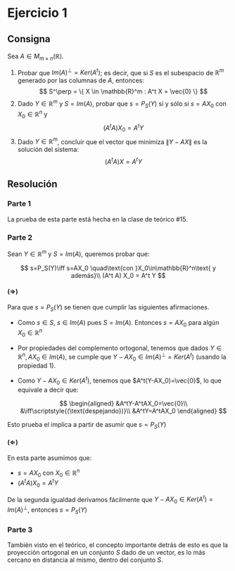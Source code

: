 # Ejercicio 1

## Consigna

Sea $A \in M_{m \times n}(\mathbb{R})$.

1. Probar que $Im(A)^\perp = Ker(A^t)$; es decir, que si $S$ es el subespacio de $\mathbb{R}^m$ generado por las columnas de $A$, entonces:  
   $$
   S^\perp = \{ X \in \mathbb{R}^m : A^t X = \vec{0} \}
   $$
2. Dado $Y \in \mathbb{R}^m$ y $S = Im(A)$, probar que $s = P_S(Y)$ si y sólo si $s = AX_0$ con $X_0 \in \mathbb{R}^n$ y  
   $$
   (A^t A) X_0 = A^t Y
   $$
3. Dado $Y \in \mathbb{R}^m$, concluir que el vector que minimiza $\|Y - AX\|$ es la solución del sistema:  
   $$
   (A^t A) X = A^t Y
   $$

## Resolución

### Parte 1

La prueba de esta parte está hecha en la clase de teórico #15.

### Parte 2

Sean $Y\in\mathbb{R}^m$ y $S=Im(A)$, queremos probar que:

$$
s=P_S(Y)\iff s=AX_0 \quad\text{con }X_0\in\mathbb{R}^n\text{ y además}\\
(A^t A) X_0 = A^t Y
$$

#### $(\Rightarrow)$

Para que $s=P_S(Y)$ se tienen que cumplir las siguientes afirmaciones.
- Como $s\in S$, $s\in Im(A)$ pues $S=Im(A)$. Entonces $s=AX_0$ para algún $X_0\in\mathbb{R}^n$
- Por propiedades del complemento ortogonal, tenemos que dados $Y\in\mathbb{R}^n,AX_0\in Im(A)$, se cumple que $Y-AX_0\in Im(A)^{\perp}=Ker(A^t)$ (usando la propiedad 1).
- Como $Y-AX_0\in Ker(A^t)$, tenemos que $A^t(Y-AX_0)=\vec{0}$, lo que equivale a decir que:

    $$
    \begin{aligned}
    &A^tY-A^tAX_0=\vec{0}\\
    &\iff\scriptstyle{(\text{despejando})}\\
    &A^tY=A^tAX_0
    \end{aligned}
    $$

Esto prueba el implica a partir de asumir que $s=P_S(Y)$

#### $(\Leftarrow)$

En esta parte asumimos que:
- $s=AX_0$ con $X_0\in\mathbb{R}^n$
- $(A^t A) X_0 = A^t Y$

De la segunda igualdad derivamos fácilmente que $Y-AX_0\in Ker(A^t)=Im(A)^{\perp}$, entonces $s=P_S(Y)$

### Parte 3

También visto en el teórico, el concepto importante detrás de esto es que la proyección ortogonal en un conjunto $S$ dado de un vector, es lo más cercano en distancia al mismo, dentro del conjunto $S$.
